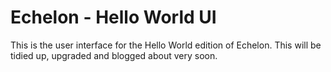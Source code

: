 # Echelon - Hello World UI
This is the user interface for the Hello World edition of Echelon. This will be tidied up, upgraded and blogged about very soon.